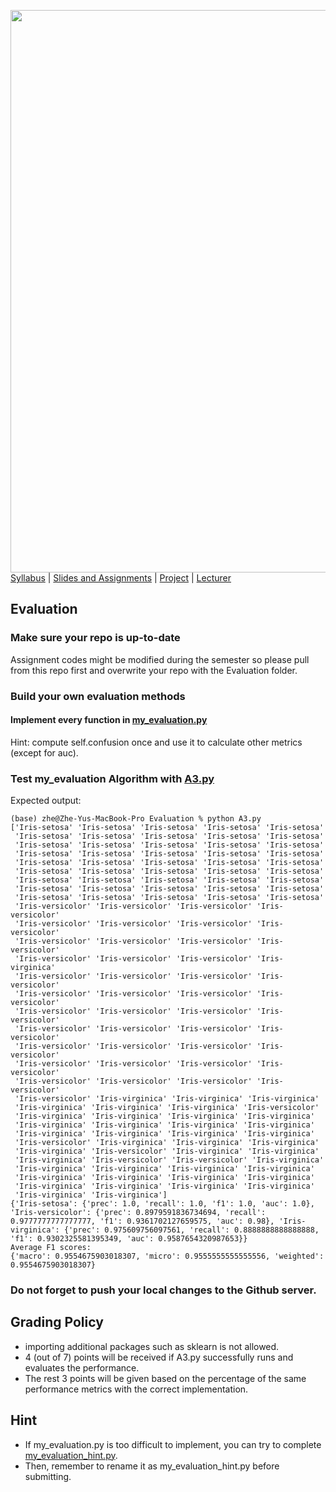 [<img width=900 src="https://github.com/hil-se/fds/blob/master/img/title.png?raw=yes">](https://github.com/hil-se/fds/blob/master/README.md)   
[Syllabus](https://github.com/hil-se/fds/blob/master/README.md) |
[Slides and Assignments](https://github.com/hil-se/fds/blob/master/assignments/README.md) |
[Project](https://github.com/hil-se/fds/blob/master/assignments/project.md) |
[Lecturer](http://zhe-yu.github.io) 

## Evaluation

### Make sure your repo is up-to-date

Assignment codes might be modified during the semester so please pull from this repo first and overwrite your repo with the Evaluation folder. 

### Build your own evaluation methods

#### Implement every function in [my_evaluation.py](https://github.com/hil-se/fds/blob/master/assignments/Evaluation/my_evaluation.py)
Hint: compute self.confusion once and use it to calculate other metrics (except for auc).

### Test my_evaluation Algorithm with [A3.py](https://github.com/hil-se/fds/blob/master/assignments/Evaluation/A3.py)

Expected output:
```
(base) zhe@Zhe-Yus-MacBook-Pro Evaluation % python A3.py 
['Iris-setosa' 'Iris-setosa' 'Iris-setosa' 'Iris-setosa' 'Iris-setosa'
 'Iris-setosa' 'Iris-setosa' 'Iris-setosa' 'Iris-setosa' 'Iris-setosa'
 'Iris-setosa' 'Iris-setosa' 'Iris-setosa' 'Iris-setosa' 'Iris-setosa'
 'Iris-setosa' 'Iris-setosa' 'Iris-setosa' 'Iris-setosa' 'Iris-setosa'
 'Iris-setosa' 'Iris-setosa' 'Iris-setosa' 'Iris-setosa' 'Iris-setosa'
 'Iris-setosa' 'Iris-setosa' 'Iris-setosa' 'Iris-setosa' 'Iris-setosa'
 'Iris-setosa' 'Iris-setosa' 'Iris-setosa' 'Iris-setosa' 'Iris-setosa'
 'Iris-setosa' 'Iris-setosa' 'Iris-setosa' 'Iris-setosa' 'Iris-setosa'
 'Iris-setosa' 'Iris-setosa' 'Iris-setosa' 'Iris-setosa' 'Iris-setosa'
 'Iris-versicolor' 'Iris-versicolor' 'Iris-versicolor' 'Iris-versicolor'
 'Iris-versicolor' 'Iris-versicolor' 'Iris-versicolor' 'Iris-versicolor'
 'Iris-versicolor' 'Iris-versicolor' 'Iris-versicolor' 'Iris-versicolor'
 'Iris-versicolor' 'Iris-versicolor' 'Iris-versicolor' 'Iris-virginica'
 'Iris-versicolor' 'Iris-versicolor' 'Iris-versicolor' 'Iris-versicolor'
 'Iris-versicolor' 'Iris-versicolor' 'Iris-versicolor' 'Iris-versicolor'
 'Iris-versicolor' 'Iris-versicolor' 'Iris-versicolor' 'Iris-versicolor'
 'Iris-versicolor' 'Iris-versicolor' 'Iris-versicolor' 'Iris-versicolor'
 'Iris-versicolor' 'Iris-versicolor' 'Iris-versicolor' 'Iris-versicolor'
 'Iris-versicolor' 'Iris-versicolor' 'Iris-versicolor' 'Iris-versicolor'
 'Iris-versicolor' 'Iris-versicolor' 'Iris-versicolor' 'Iris-versicolor'
 'Iris-versicolor' 'Iris-virginica' 'Iris-virginica' 'Iris-virginica'
 'Iris-virginica' 'Iris-virginica' 'Iris-virginica' 'Iris-versicolor'
 'Iris-virginica' 'Iris-virginica' 'Iris-virginica' 'Iris-virginica'
 'Iris-virginica' 'Iris-virginica' 'Iris-virginica' 'Iris-virginica'
 'Iris-virginica' 'Iris-virginica' 'Iris-virginica' 'Iris-virginica'
 'Iris-versicolor' 'Iris-virginica' 'Iris-virginica' 'Iris-virginica'
 'Iris-virginica' 'Iris-versicolor' 'Iris-virginica' 'Iris-virginica'
 'Iris-virginica' 'Iris-versicolor' 'Iris-versicolor' 'Iris-virginica'
 'Iris-virginica' 'Iris-virginica' 'Iris-virginica' 'Iris-virginica'
 'Iris-virginica' 'Iris-virginica' 'Iris-virginica' 'Iris-virginica'
 'Iris-virginica' 'Iris-virginica' 'Iris-virginica' 'Iris-virginica'
 'Iris-virginica' 'Iris-virginica']
{'Iris-setosa': {'prec': 1.0, 'recall': 1.0, 'f1': 1.0, 'auc': 1.0}, 'Iris-versicolor': {'prec': 0.8979591836734694, 'recall': 0.9777777777777777, 'f1': 0.9361702127659575, 'auc': 0.98}, 'Iris-virginica': {'prec': 0.975609756097561, 'recall': 0.8888888888888888, 'f1': 0.9302325581395349, 'auc': 0.9587654320987653}}
Average F1 scores:
{'macro': 0.9554675903018307, 'micro': 0.9555555555555556, 'weighted': 0.9554675903018307}
```

### Do not forget to push your local changes to the Github server.

 
 ## Grading Policy
 - importing additional packages such as sklearn is not allowed.
 - 4 (out of 7) points will be received if A3.py successfully runs and evaluates the performance.
 - The rest 3 points will be given based on the percentage of the same performance metrics with the correct implementation.

## Hint
 - If my_evaluation.py is too difficult to implement, you can try to complete [my_evaluation_hint.py](https://github.com/hil-se/fds/blob/master/assignments/Evaluation/my_evaluation_hint.py).
 - Then, remember to rename it as my_evaluation_hint.py before submitting. 
